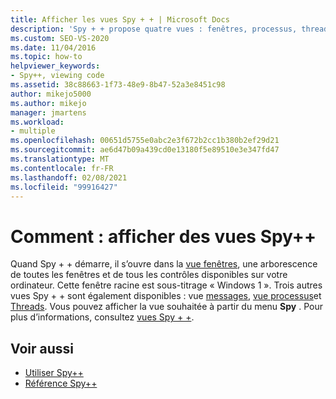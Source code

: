 ```yaml
---
title: Afficher les vues Spy + + | Microsoft Docs
description: 'Spy + + propose quatre vues : fenêtres, processus, threads et messages. Consultez cet article pour obtenir des liens vers des informations sur les affichages et la façon de les afficher.'
ms.custom: SEO-VS-2020
ms.date: 11/04/2016
ms.topic: how-to
helpviewer_keywords:
- Spy++, viewing code
ms.assetid: 38c88663-1f73-48e9-8b47-52a3e8451c98
author: mikejo5000
ms.author: mikejo
manager: jmartens
ms.workload:
- multiple
ms.openlocfilehash: 00651d5755e0abc2e3f672b2cc1b380b2ef29d21
ms.sourcegitcommit: ae6d47b09a439cd0e13180f5e89510e3e347fd47
ms.translationtype: MT
ms.contentlocale: fr-FR
ms.lasthandoff: 02/08/2021
ms.locfileid: "99916427"
---
```

# <a name="how-to-display-spy-views"></a>Comment : afficher des vues Spy++
Quand Spy + + démarre, il s’ouvre dans la [vue fenêtres](../debugger/windows-view.md), une arborescence de toutes les fenêtres et de tous les contrôles disponibles sur votre ordinateur. Cette fenêtre racine est sous-titrage « Windows 1 ». Trois autres vues Spy + + sont également disponibles : vue [messages](../debugger/messages-view.md), [vue processus](../debugger/processes-view.md)et [Threads](../debugger/threads-view.md). Vous pouvez afficher la vue souhaitée à partir du menu **Spy** . Pour plus d’informations, consultez [vues Spy + +](../debugger/spy-increment-views.md).

## <a name="see-also"></a>Voir aussi
- [Utiliser Spy++](../debugger/using-spy-increment.md)
- [Référence Spy++](../debugger/spy-increment-reference.md)